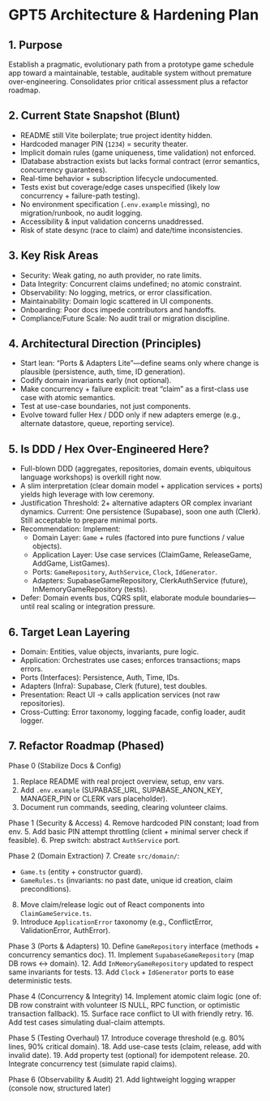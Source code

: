 # GPT5 Architecture & Hardening Plan

## 1. Purpose

Establish a pragmatic, evolutionary path from a prototype game schedule app toward a maintainable, testable, auditable system without premature over-engineering. Consolidates prior critical assessment plus a refactor roadmap.

## 2. Current State Snapshot (Blunt)

- README still Vite boilerplate; true project identity hidden.
- Hardcoded manager PIN (`1234`) = security theater.
- Implicit domain rules (game uniqueness, time validation) not enforced.
- IDatabase abstraction exists but lacks formal contract (error semantics, concurrency guarantees).
- Real-time behavior + subscription lifecycle undocumented.
- Tests exist but coverage/edge cases unspecified (likely low concurrency + failure-path testing).
- No environment specification (`.env.example` missing), no migration/runbook, no audit logging.
- Accessibility & input validation concerns unaddressed.
- Risk of state desync (race to claim) and date/time inconsistencies.

## 3. Key Risk Areas

- Security: Weak gating, no auth provider, no rate limits.
- Data Integrity: Concurrent claims undefined; no atomic constraint.
- Observability: No logging, metrics, or error classification.
- Maintainability: Domain logic scattered in UI components.
- Onboarding: Poor docs impede contributors and handoffs.
- Compliance/Future Scale: No audit trail or migration discipline.

## 4. Architectural Direction (Principles)

- Start lean: “Ports & Adapters Lite”—define seams only where change is plausible (persistence, auth, time, ID generation).
- Codify domain invariants early (not optional).
- Make concurrency + failure explicit: treat “claim” as a first-class use case with atomic semantics.
- Test at use-case boundaries, not just components.
- Evolve toward fuller Hex / DDD only if new adapters emerge (e.g., alternate datastore, queue, reporting service).

## 5. Is DDD / Hex Over-Engineered Here?

- Full-blown DDD (aggregates, repositories, domain events, ubiquitous language workshops) is overkill right now.
- A slim interpretation (clear domain model + application services + ports) yields high leverage with low ceremony.
- Justification Threshold: 2+ alternative adapters OR complex invariant dynamics. Current: One persistence (Supabase), soon one auth (Clerk). Still acceptable to prepare minimal ports.
- Recommendation: Implement:
  - Domain Layer: `Game` + rules (factored into pure functions / value objects).
  - Application Layer: Use case services (ClaimGame, ReleaseGame, AddGame, ListGames).
  - Ports: `GameRepository`, `AuthService`, `Clock`, `IdGenerator`.
  - Adapters: SupabaseGameRepository, ClerkAuthService (future), InMemoryGameRepository (tests).
- Defer: Domain events bus, CQRS split, elaborate module boundaries—until real scaling or integration pressure.

## 6. Target Lean Layering

- Domain: Entities, value objects, invariants, pure logic.
- Application: Orchestrates use cases; enforces transactions; maps errors.
- Ports (Interfaces): Persistence, Auth, Time, IDs.
- Adapters (Infra): Supabase, Clerk (future), test doubles.
- Presentation: React UI -> calls application services (not raw repositories).
- Cross-Cutting: Error taxonomy, logging facade, config loader, audit logger.

## 7. Refactor Roadmap (Phased)

Phase 0 (Stabilize Docs & Config)

1. Replace README with real project overview, setup, env vars.
2. Add `.env.example` (SUPABASE_URL, SUPABASE_ANON_KEY, MANAGER_PIN or CLERK vars placeholder).
3. Document run commands, seeding, clearing volunteer claims.

Phase 1 (Security & Access) 4. Remove hardcoded PIN constant; load from env. 5. Add basic PIN attempt throttling (client + minimal server check if feasible). 6. Prep switch: abstract `AuthService` port.

Phase 2 (Domain Extraction) 7. Create `src/domain/`:

- `Game.ts` (entity + constructor guard).
- `GameRules.ts` (invariants: no past date, unique id creation, claim preconditions).

8. Move claim/release logic out of React components into `ClaimGameService.ts`.
9. Introduce `ApplicationError` taxonomy (e.g., ConflictError, ValidationError, AuthError).

Phase 3 (Ports & Adapters) 10. Define `GameRepository` interface (methods + concurrency semantics doc). 11. Implement `SupabaseGameRepository` (map DB rows ↔ domain). 12. Add `InMemoryGameRepository` updated to respect same invariants for tests. 13. Add `Clock` + `IdGenerator` ports to ease deterministic tests.

Phase 4 (Concurrency & Integrity) 14. Implement atomic claim logic (one of: DB row constraint with volunteer IS NULL, RPC function, or optimistic transaction fallback). 15. Surface race conflict to UI with friendly retry. 16. Add test cases simulating dual-claim attempts.

Phase 5 (Testing Overhaul) 17. Introduce coverage threshold (e.g. 80% lines, 90% critical domain). 18. Add use-case tests (claim, release, add with invalid date). 19. Add property test (optional) for idempotent release. 20. Integrate concurrency test (simulate rapid claims).

Phase 6 (Observability & Audit) 21. Add lightweight logging wrapper (console now, structured later)
